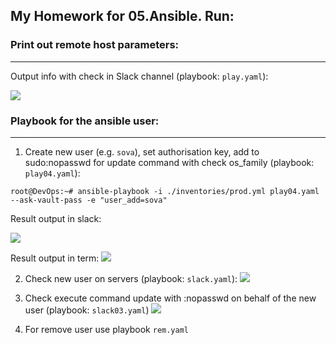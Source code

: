 ## My Homework for 05.Ansible. Run:



### Print out remote host parameters:
------

Output info with check in Slack channel (playbook: `play.yaml`):

![](https://github.com/iggysav/sa.it-academy.by/blob/m-sa2-06-19/isavastsiuk/05.Ans.Homework/Pics/slack_info.JPG)





### Playbook for the ansible user: 
------

1. Create new user (e.g. `sova`), set authorisation key, add to sudo:nopasswd for update command with check os_family (playbook: `play04.yaml`):

`root@DevOps:~# ansible-playbook -i ./inventories/prod.yml play04.yaml --ask-vault-pass -e "user_add=sova"`

Result output in slack:

![](https://github.com/iggysav/sa.it-academy.by/blob/m-sa2-06-19/isavastsiuk/05.Ans.Homework/Pics/slack_add_user.JPG)



Result output in term:
![](https://github.com/iggysav/sa.it-academy.by/blob/m-sa2-06-19/isavastsiuk/05.Ans.Homework/Pics/output_add_user.JPG)


2. Check new user on servers (playbook: `slack.yaml`):
![](https://github.com/iggysav/sa.it-academy.by/blob/m-sa2-06-19/isavastsiuk/05.Ans.Homework/Pics/slack_check_user.JPG)


3. Check execute command update with :nopasswd on behalf of the new user (playbook: `slack03.yaml`)
![](https://github.com/iggysav/sa.it-academy.by/blob/m-sa2-06-19/isavastsiuk/05.Ans.Homework/Pics/slack_check_update.JPG)

4. For remove user use playbook `rem.yaml`
 